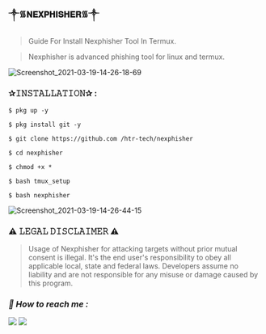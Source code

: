 ### ༒︎᯾𝐍𝐄𝐗𝐏𝐇𝐈𝐒𝐇𝐄𝐑᯾༒︎

> Guide For Install Nexphisher Tool In Termux.
  
> Nexphisher is advanced phishing tool for linux and termux.  

![Screenshot_2021-03-19-14-26-18-69](https://user-images.githubusercontent.com/75029023/111818485-310ca780-891a-11eb-9dae-fba60f647326.jpg)

### ✰𝙸𝙽𝚂𝚃𝙰𝙻𝙻𝙰𝚃𝙸𝙾𝙽✰ :  
```
$ pkg up -y  
```
```
$ pkg install git -y 
```
```
$ git clone https://github.com /htr-tech/nexphisher  
```
```
$ cd nexphisher  
```
```
$ chmod +x *  
```
```
$ bash tmux_setup  
```
```
$ bash nexphisher
```

![Screenshot_2021-03-19-14-26-44-15](https://user-images.githubusercontent.com/75029023/111818746-7fba4180-891a-11eb-9bcf-cdc53fe8bfbd.jpg)

### ⚠️ 𝙻𝙴𝙶𝙰𝙻 𝙳𝙸𝚂𝙲𝙻𝙰𝙸𝙼𝙴𝚁 ⚠️ 
> Usage of Nexphisher for attacking targets without prior mutual consent is illegal. It's the end user's responsibility to obey all applicable local, state and federal laws. Developers assume no liability and are not responsible for any misuse or damage caused by this program.

<h3><b><i>📡 How to reach me :</i></b></h3>
<p align="left">
  <a href="https://github.com/Zack-sys" target="_blank"><img src="https://img.shields.io/badge/Github-Zack--sys-green?style=for-the-badge&logo=github"></a>
  <a href="https://www.instagram.com/Azealtech" target="_blank"><img src="https://img.shields.io/badge/IG-%40Azealtech-red?style=for-the-badge&logo=instagram"></a>
  
